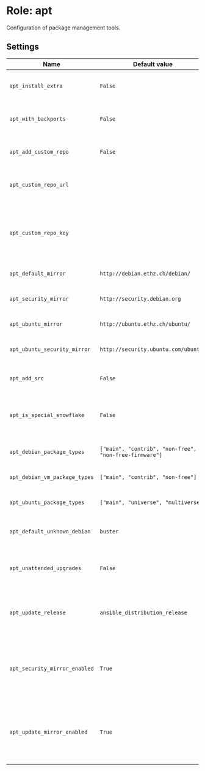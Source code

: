 # Role: apt
Configuration of package management tools.

## Settings
| Name | Default value | Description |
| ---- | ------------- | ----------- |
| `apt_install_extra` | `False` | Install extra APT tools (aptitude and apt-file) |
| `apt_with_backports` | `False` | Whether to enable backports (Debian) |
| `apt_add_custom_repo` | `False` | Add a custom APT repository (see below)? |
| `apt_custom_repo_url` | | URL of the custom repository to add |
| `apt_custom_repo_key` | | Key _data_ (starts with BEGIN PGP PUBLIC...) of the key used to sign the custom repository |
| `apt_default_mirror` | `http://debian.ethz.ch/debian/` | Default debian mirror |
| `apt_security_mirror` | `http://security.debian.org` | Default debian security mirror |
| `apt_ubuntu_mirror` | `http://ubuntu.ethz.ch/ubuntu/` | Default ubuntu mirror |
| `apt_ubuntu_security_mirror` | `http://security.ubuntu.com/ubuntu/` | Default ubuntu security mirror |
| `apt_add_src` | `False` | Whether to add source repositories |
| `apt_is_special_snowflake` | `False` | If set, do not apply main config. Useful for debian forks (e.g. Raspbian)
| `apt_debian_package_types` | `["main", "contrib", "non-free", "non-free-firmware"]` | Repo sections to add for debian |
| `apt_debian_vm_package_types` | `["main", "contrib", "non-free"]` | Repo sections to add for debian (VM) |
| `apt_ubuntu_package_types` | `["main", "universe", "multiverse"]` | Repo sections to add for ubuntu |
| `apt_default_unknown_debian` | `buster` | Release to default to if ansible can't detect it |
| `apt_unattended_upgrades` | `False` | Whether to enable automatic, unattended upgrades |
| `apt_update_release` | `ansible_distribution_release` | Which release to use for updates - can be overriden independently for testing |
| `apt_security_mirror_enabled` | `True` | Some servers or devices does not need security mirrors like Debian testing or Raspian |
| `apt_update_mirror_enabled` | `True` | Some servers or devices does not need update mirrors like Debian testing or Raspian |
